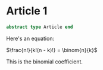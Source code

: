 # Article 1

```julia
abstract type Article end
```

Here's an equation:

$\frac{n!}{k!(n - k)!} = \binom{n}{k}$

This is the binomial coefficient.